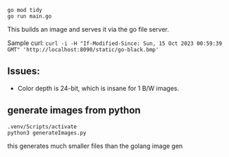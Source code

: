 ```
go mod tidy
go run main.go

```
This builds an image and serves it via the go file server.

Sample curl:
```curl -i -H "If-Modified-Since: Sun, 15 Oct 2023 00:59:39 GMT" 'http://localhost:8090/static/go-black.bmp'```

## Issues:
* Color depth is 24-bit, which is insane for 1 B/W images.  

## generate images from python
```
.venv/Scripts/activate
python3 generateImages.py
```

this generates much smaller files than the golang image gen